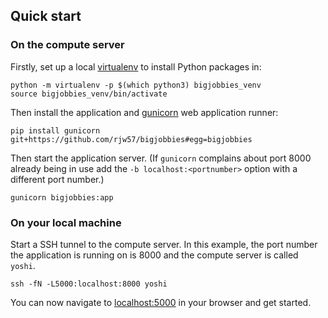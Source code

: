 ## Quick start

### On the compute server

Firstly, set up a local [virtualenv](https://virtualenv.pypa.io/en/stable/) to
install Python packages in:

```console
python -m virtualenv -p $(which python3) bigjobbies_venv
source bigjobbies_venv/bin/activate
```

Then install the application and [gunicorn](http://gunicorn.org/) web
application runner:

```console
pip install gunicorn git+https://github.com/rjw57/bigjobbies#egg=bigjobbies
```

Then start the application server. (If ``gunicorn`` complains about port 8000
already being in use add the ``-b localhost:<portnumber>`` option with a
different port number.)

```console
gunicorn bigjobbies:app
```

### On your local machine

Start a SSH tunnel to the compute server. In this example, the port number the
application is running on is 8000 and the compute server is called ``yoshi``.

```console
ssh -fN -L5000:localhost:8000 yoshi
```

You can now navigate to [localhost:5000](http://localhost:5000/) in your browser
and get started.

